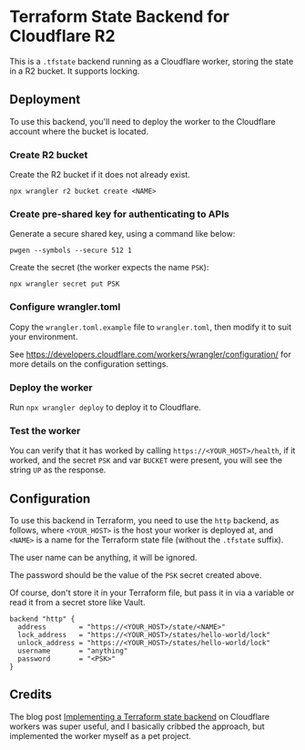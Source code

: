 # Terraform State Backend for Cloudflare R2

This is a `.tfstate` backend running as a Cloudflare worker, storing the
state in a R2 bucket. It supports locking.

## Deployment

To use this backend, you'll need to deploy the worker to the Cloudflare account
where the bucket is located.

### Create R2 bucket

Create the R2 bucket if it does not already exist.

```shell
npx wrangler r2 bucket create <NAME>
```

### Create pre-shared key for authenticating to APIs

Generate a secure shared key, using a command like below:

```shell
pwgen --symbols --secure 512 1
```

Create the secret (the worker expects the name `PSK`):

```shell
npx wrangler secret put PSK
```

### Configure wrangler.toml

Copy the `wrangler.toml.example` file to `wrangler.toml`, then modify
it to suit your environment.

See <https://developers.cloudflare.com/workers/wrangler/configuration/> for
more details on the configuration settings.

### Deploy the worker

Run `npx wrangler deploy` to deploy it to Cloudflare.

### Test the worker

You can verify that it has worked by calling `https://<YOUR_HOST>/health`,
if it worked, and the secret `PSK` and var `BUCKET` were present,
you will see the string `UP` as the response.

## Configuration

To use this backend in Terraform, you need to use the `http` backend, as follows,
where `<YOUR_HOST>` is the host your worker is deployed at, and `<NAME>` is
a name for the Terraform state file (without the `.tfstate` suffix).

The user name can be anything, it will be ignored.

The password should be the value of the `PSK` secret created above.

Of course, don't store it in your Terraform file, but pass it in via a
variable or read it from a secret store like Vault.

```hcl
backend "http" {
  address        = "https://<YOUR_HOST>/state/<NAME>"
  lock_address   = "https://<YOUR_HOST>/states/hello-world/lock"
  unlock_address = "https://<YOUR_HOST>/states/hello-world/lock"
  username       = "anything"
  password       = "<PSK>"
}
```

## Credits

The blog
post [Implementing a Terraform state backend](https://mirio.dev/2022/09/18/implementing-a-terraform-state-backend/)
on Cloudflare workers was super useful, and I basically cribbed the approach, but implemented the worker myself as a pet
project.
